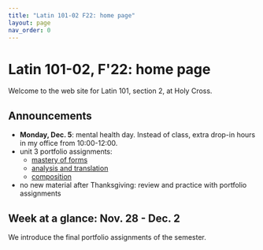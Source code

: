```yaml
---
title: "Latin 101-02 F22: home page"
layout: page
nav_order: 0
---
```



# Latin 101-02, F'22: home page

Welcome to the web site for Latin 101, section 2, at Holy Cross.

## Announcements

- **Monday, Dec. 5**: mental health day. Instead of class, extra drop-in hours in my office from 10:00-12:00.
- unit 3 portfolio assignments: 
    - [mastery of forms](./assignments/unit3/mastery/)
    - [analysis and translation](./assignments/unit3/reading/)
    - [composition](./assignments/unit3/composition/)
- no new material after Thanksgiving: review and practice with portfolio assignments


## Week at a glance: Nov. 28 - Dec. 2

We introduce the final portfolio assignments of the semester.